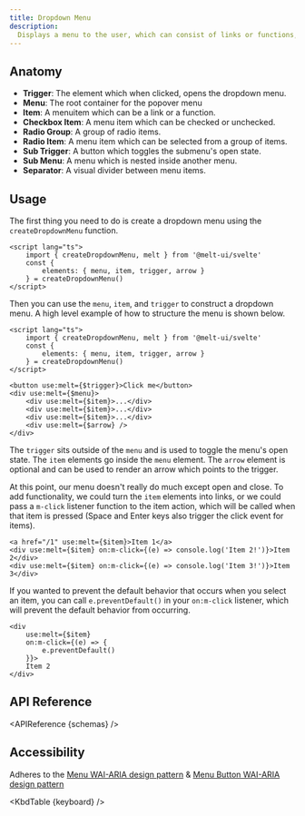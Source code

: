 ```yaml
---
title: Dropdown Menu
description:
  Displays a menu to the user, which can consist of links or functions, triggered by a button.
---
```


<script>
    import { KbdTable, APIReference } from '$docs/components'
    export let schemas
    export let keyboard
</script>

## Anatomy

- **Trigger**: The element which when clicked, opens the dropdown menu.
- **Menu**: The root container for the popover menu
- **Item**: A menuitem which can be a link or a function.
- **Checkbox Item**: A menu item which can be checked or unchecked.
- **Radio Group**: A group of radio items.
- **Radio Item**: A menu item which can be selected from a group of items.
- **Sub Trigger**: A button which toggles the submenu's open state.
- **Sub Menu**: A menu which is nested inside another menu.
- **Separator**: A visual divider between menu items.

## Usage

The first thing you need to do is create a dropdown menu using the `createDropdownMenu` function.

```svelte {3-5}
<script lang="ts">
	import { createDropdownMenu, melt } from '@melt-ui/svelte'
	const {
		elements: { menu, item, trigger, arrow }
	} = createDropdownMenu()
</script>
```

Then you can use the `menu`, `item`, and `trigger` to construct a dropdown menu. A high level
example of how to structure the menu is shown below.

```svelte
<script lang="ts">
	import { createDropdownMenu, melt } from '@melt-ui/svelte'
	const {
		elements: { menu, item, trigger, arrow }
	} = createDropdownMenu()
</script>

<button use:melt={$trigger}>Click me</button>
<div use:melt={$menu}>
	<div use:melt={$item}>...</div>
	<div use:melt={$item}>...</div>
	<div use:melt={$item}>...</div>
	<div use:melt={$arrow} />
</div>
```

The `trigger` sits outside of the `menu` and is used to toggle the menu's open state. The `item`
elements go inside the `menu` element. The `arrow` element is optional and can be used to render an
arrow which points to the trigger.

At this point, our menu doesn't really do much except open and close. To add functionality, we could
turn the `item` elements into links, or we could pass a `m-click` listener function to the item
action, which will be called when that item is pressed (Space and Enter keys also trigger the click
event for items).

```svelte /on:m-click={(e) => console.log('Item 2!')}/#hi /on:m-click={(e) => console.log('Item 3!')}/#hi
<a href="/1" use:melt={$item}>Item 1</a>
<div use:melt={$item} on:m-click={(e) => console.log('Item 2!')}>Item 2</div>
<div use:melt={$item} on:m-click={(e) => console.log('Item 3!')}>Item 3</div>
```

If you wanted to prevent the default behavior that occurs when you select an item, you can call
`e.preventDefault()` in your `on:m-click` listener, which will prevent the default behavior from
occurring.

```svelte {4}
<div
	use:melt={$item}
	on:m-click={(e) => {
		e.preventDefault()
	}}>
	Item 2
</div>
```

## API Reference

<APIReference {schemas} />

## Accessibility

Adheres to the [Menu WAI-ARIA design pattern](https://www.w3.org/WAI/ARIA/apg/patterns/menubar/) &
[Menu Button WAI-ARIA design pattern](https://www.w3.org/WAI/ARIA/apg/patterns/menubutton/)

<KbdTable {keyboard} />
